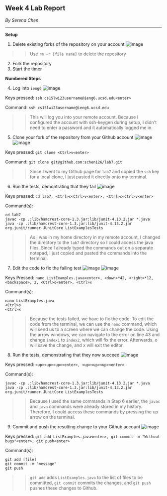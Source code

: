 ## Week 4 Lab Report
*By Serena Chen*

---
**Setup**
1. Delete existing forks of the repository on your account
![image](https://user-images.githubusercontent.com/86854157/221533090-e1bbb7d1-1d7c-4aee-8ab1-32783f5be427.png)

>> Use `rm -r [file name]` to delete the repository
2. Fork the repository
3. Start the timer


**Numbered Steps**

4. Log into `ieng6`
![image](https://user-images.githubusercontent.com/86854157/221532092-96ed734d-f2ec-42c9-8eee-54e1239e5644.png)


Keys pressed: `ssh cs15lwi23username@ieng6.ucsd.edu<enter>`

Command: `ssh cs15lwi23username@ieng6.ucsd.edu`
>> This will log you into your remote account. Because I configured the account with ssh-keygen during setup, I didn't need to enter a password and it automatically logged me in.

5. Clone your fork of the repository from your Github account
![image](https://user-images.githubusercontent.com/86854157/221534801-854861b0-865c-484d-a8aa-5e73b3b8fbb2.png)
![image](https://user-images.githubusercontent.com/86854157/221533885-93bf2a9f-58a3-440b-9213-53b3267e155e.png)

Keys pressed: `git clone <Ctrl>v<enter>`

Command: `git clone git@github.com:schen126/lab7.git`
>> Since I went to my Github page for `lab7` and copied the `ssh` key for a local clone, I just pasted it directly onto my terminal.

6. Run the tests, demontrating that they fail
![image](https://user-images.githubusercontent.com/86854157/221540020-c24c1998-29e2-469e-9586-cf1f15cce13a.png)

Keys pressed: `cd lab7, <Ctrl>c<Ctrl>v<enter>, <Ctrl>c<Ctrl>v<enter>`

Command(s):
```
cd lab7
javac -cp .:lib/hamcrest-core-1.3.jar:lib/junit-4.13.2.jar *.java
java -cp .:lib/hamcrest-core-1.3.jar:lib/junit-4.13.2.jar org.junit/runner.JUnitCore ListExamplesTests
```
>> As I was in my home directory in my remote account, I changed the directory to the `lab7` directory so I could access the java files. Since I already typed the commands out on a separate notepad, I just copied and pasted the commands into the terminal.

7. Edit the code to fix the failing test
![image](https://user-images.githubusercontent.com/86854157/221538367-815abc25-c047-41ca-9abe-930bf2062585.png)
![image](https://user-images.githubusercontent.com/86854157/221537603-7fe4bf3d-1f0b-4892-bb54-f3582cfaa0ca.png)

Keys Pressed: `nano ListExamples.java<enter>, <down>*42, <right>*12, <backspace>, 2, <Ctrl>o<enter>, <Ctrl>x`

Command(s):
```
nano ListExamples.java
<Ctrl>o
<Ctrl>x
```
>> Because the tests failed, we have to fix the code. To edit the code from the terminal, we can use the `nano` command, which will send us to a screen where we can change the code. Using the arrow windows, we can navigate to the error on line 43 and change `index1` to `index2`, which will fix the error. Afterwards, <Ctrl>o will save the change, and <Ctrl>x will exit the editor.

8. Run the tests, demonstrating that they now succeed
![image](https://user-images.githubusercontent.com/86854157/221539165-ecdc46e6-ea22-401d-a22e-b9e67dd4daf0.png)

Keys pressed: `<up><up><up><enter>, <up><up><up><enter>`

Command(s):
```
javac -cp .:lib/hamcrest-core-1.3.jar:lib/junit-4.13.2.jar *.java
java -cp .:lib/hamcrest-core-1.3.jar:lib/junit-4.13.2.jar org.junit/runner.JUnitCore ListExamplesTests
```
>>Because I used the same commands in Step 6 earlier, the `javac` and `java` commands were already stored in my history. Therefore, I could access these commands by pressing the up arrow on the terminal.

9. Commit and push the resulting change to your Github account
![image](https://user-images.githubusercontent.com/86854157/221541613-77f69e33-9a17-45d8-a090-6cb3966788b9.png)

Keys pressed: `git add ListExamples.java<enter>, git commit -m "Without bugs"<enter>, git push<enter>`

Command(s):
 ```
 git add [file]
 git commit -m "message"
 git push
 ```
 >> `git add` adds `ListExamples.java` to the list of files to be committed, `git commit` commits the changes, and `git push` pushes these changes to Github.
